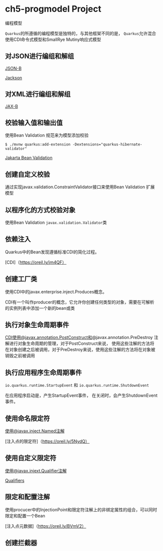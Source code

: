 # ch5-progmodel Project

编程模型

`Quarkus`的所遵循的编程模型是独特的，与其他框架不同的是， `Quarkus`允许混合使用CDI命令式模型和SmallRye Mutiny响应式模型


## 对JSON进行编组和解组

[JSON-B](http://json-b.net)

[Jackson](https://oreil.ly/U3hwH)


## 对XML进行编组和解组

[JAX-B](https://oreil.ly/r9FKb)



## 校验输入值和输出值

使用Bean Validation 规范来为模型添加校验

```shell
$ ./mvnw quarkus:add-extension -Dextensions="quarkus-hibernate-validator"
```

[Jakarta Bean Validation](https://oreil.ly/YHR_X)



## 创建自定义校验

通过实现javax.validation.ConstraintValidator接口来使用Bean Validation 扩展模型


## 以程序化的方式校验对象

使用Bean Validation `javax.validation.Validator`类

## 依赖注入

Quarkus中的Bean发现遵循标准CDI的简化过程。

[CDI]（https://oreil.ly/jm4QF）

## 创建工厂类

使用CDI中的javax.enterprise.inject.Produces概念。

CDI有一个叫作producer的概念，它允许你创建任何类型的对象，需要在可解析的实例列表中添加一个新的bean或类


## 执行对象生命周期事件

CDI使用@javax.annotation.PostConstruct和@javax.annotation.PreDestroy 注解进行对象生命周期的管理，对于PostConstruct来说， 
使用这些注解的方法将在对象创建之后被调用，对于PreDestroy来说，使用这些注解的方法将在对象被销毁之前被调用


## 执行应用程序生命周期事件

`io.quarkus.runtime.StartupEvent` 和 `io.quarkus.runtime.ShutdownEvent` 

在应用程序启动是，产生StartupEvent事件， 在关闭时，会产生ShutdownEvent事件。

## 使用命名限定符

使用@javax.inject.Named注解

[注入点的限定符]（https://oreil.ly/5NydQ）


## 使用自定义限定符

使用@javax.injext.Qualifier注解

[Qualifiers](https://oreil.ly/MOfwa)


## 限定和配置注解

使用procucer中的InjectionPoint和限定符注解上的非绑定属性的组合，可以同时限定和配置一个Bean

[注入点元数据]（https://oreil.ly/BVmV2）

## 创建拦截器